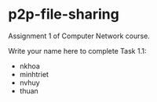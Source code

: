 # p2p-file-sharing
Assignment 1 of Computer Network course.

Write your name here to complete Task 1.1:
- nkhoa
- minhtriet
- nvhuy
- thuan
